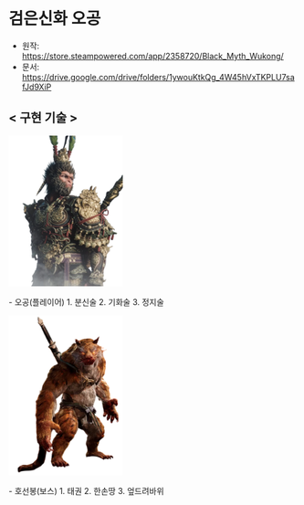 # 검은신화 오공

- 원작: https://store.steampowered.com/app/2358720/Black_Myth_Wukong/
- 문서: https://drive.google.com/drive/folders/1ywouKtkQg_4W45hVxTKPLU7safJd9XiP

## < 구현 기술 >
<p align="left">
<img src="add/Oh.png" alt="오공" width="200"/>
</p>
- 오공(플레이어)
    1. 분신술 
    2. 기화술
    3. 정지술
 
<p align="left">
  <img src="add/Hoo.png" alt="호선봉" width="200"/>
</p>
- 호선봉(보스)
    1. 태권
    2. 한손땅
    3. 엎드려바위



